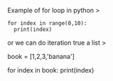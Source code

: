 Example of for loop in python >

```
for index in range(0,10):
  print(index)
```

or we can do iteration true a list >

book = [1,2,3,'banana']

for index in book:
  print(index)
